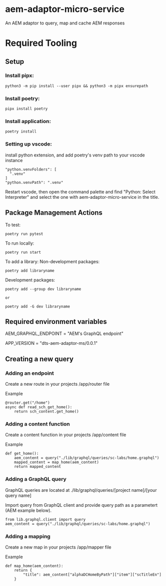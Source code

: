 # aem-adaptor-micro-service
An AEM adaptor to query, map and cache AEM responses

# Required Tooling

## Setup

### Install pipx:
```
python3 -m pip install --user pipx && python3 -m pipx ensurepath
```

### Install poetry:
```
pipx install poetry 
```

### Install application:
```
poetry install
```

### Setting up vscode:
install python extension, and add poetry's venv path to your vscode instance 
```
"python.venvFolders": [
  ".venv"
]
"python.venvPath": ".venv"
```

Restart vscode, then open the command palette and find "Python: Select Interpreter" and select the one with aem-adaptor-micro-service in the title.

## Package Management Actions

To test:
```
poetry run pytest
```

To run locally:
```
poetry run start
```

To add a library:
Non-development packages:
```
poetry add libraryname
```

Development packages:
```
poetry add --group dev libraryname

or

poetry add -G dev libraryname
```

## Required environment variables
AEM_GRAPHQL_ENDPOINT = "AEM's GraphQL endpoint"

APP_VERSION = "dts-aem-adaptor-ms/0.0.1"

## Creating a new query

### Adding an endpoint
Create a new route in your projects /app/router file

Example
```
@router.get("/home")
async def read_sch_get_home():
    return sch_content.get_home()
```

### Adding a content function
Create a content function in your projects /app/content file

Example
```
def get_home():
    aem_content = query("./lib/graphql/queries/sc-labs/home.graphql")
    mapped_content = map_home(aem_content)
    return mapped_content
```

### Adding a GraphQL query
GraphQL queries are located at ./lib/graphql/queries/[project name]/[your query name]

Import query from GraphQL client and provide query path as a parametert (AEM example below).
```
from lib.graphql.client import query
aem_content = query("./lib/graphql/queries/sc-labs/home.graphql")
```

### Adding a mapping
Create a new map in your projects /app/mapper file

Example
```
def map_home(aem_content):
    return {
        "title": aem_content["alphaDCHomeByPath"]["item"]["scTitleEn"]
    }
```